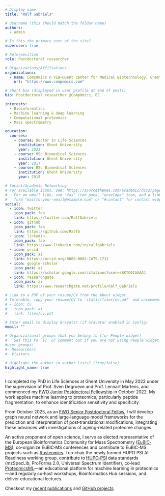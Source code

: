 ```yaml
---
# Display name
title: "Ralf Gabriels"

# Username (this should match the folder name)
authors:
  - admin

# Is this the primary user of the site?
superuser: true

# Role/position
role: Postdoctoral researcher

# Organizations/Affiliations
organizations:
  - name: CompOmics @ VIB-UGent Center for Medical Biotechnology, Ghent, BE
    url: "https://www.compomics.com"

# Short bio (displayed in user profile at end of posts)
bio: Postdoctoral researcher @CompOmics, BE

interests:
  - Bioinformatics
  - Machine learning & deep learning
  - Computational proteomics
  - Mass spectrometry

education:
  courses:
    - course: Doctor in Life Sciences
      institution: Ghent University
      year: 2022
    - course: MSc Biomedical Sciences
      institution: Ghent University
      year: 2017
    - course: BSc Biomedical Sciences
      institution: Ghent University
      year: 2015

# Social/Academic Networking
# For available icons, see: https://sourcethemes.com/academic/docs/page-builder/#icons
#   For an email link, use "fas" icon pack, "envelope" icon, and a link in the
#   form "mailto:your-email@example.com" or "#contact" for contact widget.
social:
  - icon: twitter
    icon_pack: fab
    link: https://twitter.com/RalfGabriels
  - icon: github
    icon_pack: fab
    link: https://github.com/RalfG
  - icon: linkedin
    icon_pack: fab
    link: https://www.linkedin.com/in/ralfgabriels
  - icon: orcid
    icon_pack: ai
    link: https://orcid.org/0000-0002-1679-1711
  - icon: google-scholar
    icon_pack: ai
    link: https://scholar.google.com/citations?user=sBKTO0IAAAAJ
  - icon: researchgate
    icon_pack: ai
    link: https://www.researchgate.net/profile/Ralf_Gabriels

# Link to a PDF of your resume/CV from the About widget.
# To enable, copy your resume/CV to `static/files/cv.pdf` and uncomment the lines below.
# - icon: cv
#   icon_pack: ai
#   link: files/cv.pdf

# Enter email to display Gravatar (if Gravatar enabled in Config)
email: ""

# Organizational groups that you belong to (for People widget)
#   Set this to `[]` or comment out if you are not using People widget.
#user_groups:
#- Researchers
#- Visitors

# Highlight the author in author lists? (true/false)
highlight_name: true
---
```


I completed my PhD in Life Sciences at Ghent University in May 2022 under the supervision of Prof. Sven Degroeve and Prof. Lennart Martens, and commenced my [FWO Junior Postdoctoral Fellowship](https://www.fwo.be/en/support-programmes/all-calls/postdoctoral-researchers/junior-postdoctoral-fellowship/) in October 2022. My work applies machine learning to proteomics, particularly peptide fragmentation, to enhance identification sensitivity and specificity.

From October 2025, as an [FWO Senior Postdoctoral Fellow](https://www.fwo.be/en/support-programmes/all-calls/postdoctoral-researchers/senior-postdoctoral-fellowship/), I will develop graph neural network and large‐language‐model frameworks for the prediction and interpretation of post‐translational modifications, integrating these advances with investigations of ageing‐related proteome changes.

An active proponent of open science, I serve as elected representative of the European Bioinformatics Community for Mass Spectrometry ([EuBIC‐MS](https://eubic-ms.org/)), co-organize EuBIC‐MS conferences and contribute to EuBIC-MS projects such as [Rusteomics](https://github.com/rusteomics). I co‐chair the newly formed HUPO‐PSI AI Readiness working group, contribute to [HUPO‐PSI](https://www.psidev.info/) data standards (mzSpecLib, ProForma 2.0, Universal Spectrum Identifier), co‐lead [ProteomicsML](https://proteomicsml.org/)—an educational platform for machine learning in proteomics—and regularly co‐host workshops, Bioinformatics Hub sessions, and deliver educational lectures.

Checkout my [recent publications](https://research.ugent.be/web/person/ralf-gabriels-0/publications/en) and [GitHub projects](https://github.com/RalfG/).
